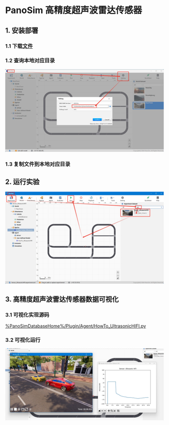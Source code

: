 # PanoSim 高精度超声波雷达传感器

## 1. 安装部署

### 1.1 下载[文件](./PanoSimDatabase)

### 1.2 查询本地对应目录
![image](../../../Bus/ego/docs/images/folder.jpg)

### 1.3 复制文件到本地对应目录

## 2. 运行实验
![image](docs/images/open.jpg)


## 3. 高精度超声波雷达传感器数据可视化

### 3.1 可视化实现源码
[%PanoSimDatabaseHome%/Plugin/Agent/HowTo_UltrasonicHIFI.py](PanoSimDatabase/Plugin/Agent/HowTo_UltrasonicHIFI.py)

### 3.2 可视化运行
![image](docs/images/visualization.jpg)

